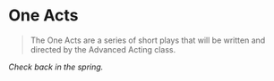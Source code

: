 # One Acts

> The One Acts are a series of short plays that will be written and directed by the Advanced Acting class.

_Check back in the spring._

